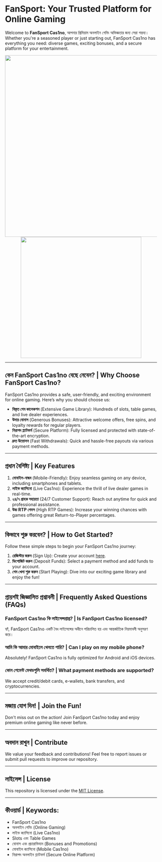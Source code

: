 # FanSport: Your Trusted Platform for Online Gaming

Welcome to **FanSport Cas1no**, আপনার প্রিমিয়াম অনলাইন গেমিং অভিজ্ঞতার জন্য সেরা গন্তব্য। Whether you're a seasoned player or just starting out, FanSport Cas1no has everything you need: diverse games, exciting bonuses, and a secure platform for your entertainment.

<div align="center">
<img src="https://lh4.ggpht.com/mvWxmU9XmXNdmhJd7ld5b9R4nZcvQ3zlLnTUMLiwlROsxCU_fPxSzdzL73TlQFLYARQ=h900" width="600">
</div>

<div align="center">
<a href="https://example.com/fansport-cas1no">
<img align="center" src="https://img.freepik.com/premium-photo/play-button_869423-1636.jpg" width="400">
</a>
</div>

---

## কেন FanSport Cas1no বেছে নেবেন? | Why Choose FanSport Cas1no?

FanSport Cas1no provides a safe, user-friendly, and exciting environment for online gaming. Here’s why you should choose us:

- **বিস্তৃত গেম কালেকশন** (Extensive Game Library): Hundreds of slots, table games, and live dealer experiences.
- **উদার বোনাস** (Generous Bonuses): Attractive welcome offers, free spins, and loyalty rewards for regular players.
- **নিরাপদ প্ল্যাটফর্ম** (Secure Platform): Fully licensed and protected with state-of-the-art encryption.
- **দ্রুত উত্তোলন** (Fast Withdrawals): Quick and hassle-free payouts via various payment methods.

---

## প্রধান বৈশিষ্ট্য | Key Features

1. **মোবাইল-বান্ধব** (Mobile-Friendly): Enjoy seamless gaming on any device, including smartphones and tablets.
2. **লাইভ ক্যাসিনো** (Live Cas1no): Experience the thrill of live dealer games in real-time.
3. **২৪/৭ গ্রাহক সহায়তা** (24/7 Customer Support): Reach out anytime for quick and professional assistance.
4. **উচ্চ RTP গেমস** (High RTP Games): Increase your winning chances with games offering great Return-to-Player percentages.

---

## কিভাবে শুরু করবেন? | How to Get Started?

Follow these simple steps to begin your FanSport Cas1no journey:

1. **রেজিস্টার করুন** (Sign Up): Create your account [here](https://example.com/signup).
2. **ডিপোজিট করুন** (Deposit Funds): Select a payment method and add funds to your account.
3. **গেম খেলা শুরু করুন** (Start Playing): Dive into our exciting game library and enjoy the fun!

---

## প্রায়শই জিজ্ঞাসিত প্রশ্নাবলী | Frequently Asked Questions (FAQs)

### FanSport Cas1no কি লাইসেন্সপ্রাপ্ত? | Is FanSport Cas1no licensed?
হ্যাঁ, FanSport Cas1no একটি বৈধ লাইসেন্সের অধীনে পরিচালিত হয় এবং আন্তর্জাতিক নিয়মাবলী অনুসরণ করে।

### আমি কি আমার মোবাইলে খেলতে পারি? | Can I play on my mobile phone?
Absolutely! FanSport Cas1no is fully optimized for Android and iOS devices.

### কোন পেমেন্ট মেথডগুলি সমর্থিত? | What payment methods are supported?
We accept credit/debit cards, e-wallets, bank transfers, and cryptocurrencies.

---

## মজায় যোগ দিন! | Join the Fun!

Don't miss out on the action! Join FanSport Cas1no today and enjoy premium online gaming like never before.



---

## অবদান রাখুন | Contribute

We value your feedback and contributions! Feel free to report issues or submit pull requests to improve our repository.

---

## লাইসেন্স | License

This repository is licensed under the [MIT License](LICENSE).

---

## কীওয়ার্ড | Keywords:

- FanSport Cas1no
- অনলাইন গেমিং (Online Gaming)
- লাইভ ক্যাসিনো (Live Cas1no)
- Slots এবং Table Games
- বোনাস এবং প্রচারাভিযান (Bonuses and Promotions)
- মোবাইল ক্যাসিনো (Mobile Cas1no)
- নিরাপদ অনলাইন প্ল্যাটফর্ম (Secure Online Platform)
